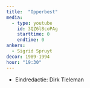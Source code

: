```yaml
---
title:  "Opperbest"
media:
  - type: youtube
    id: 3QZ6l8coPAg
    starttime: 0
    endtime: 0
ankers:
  - Sigrid Spruyt
decor: 1989-1994
hour: "19:30"
---
```


* Eindredactie: Dirk Tieleman
